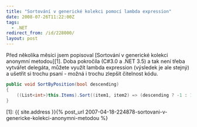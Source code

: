 ```yaml
---
title: "Sortování v generické kolekci pomocí lambda expression"
date: 2008-07-26T11:22:00Z
tags:
  - .NET
redirect_from: /id/228000/
layout: post
---
```

Před několika měsíci jsem popisoval [Sortování v generické kolekci anonymní metodou][1]. Doba pokročila (C#3.0 a .NET 3.5) a tak není třeba vytvářet delegáta, můžete využít lambda expression (výsledek je ale stejný) a ušetřit si trochu psaní - možná i trochu zlepšit čitelnost kódu.


```csharp
public void SortByPosition(bool descending)
{
    ((List<int>)this.Items).Sort((item1, item2) => (descending ? -1 : 1) * item1.CompareTo(item2));
}
```

[1]: {{ site.address }}{% post_url 2007-04-18-224878-sortovani-v-genericke-kolekci-anonymni-metodou %}